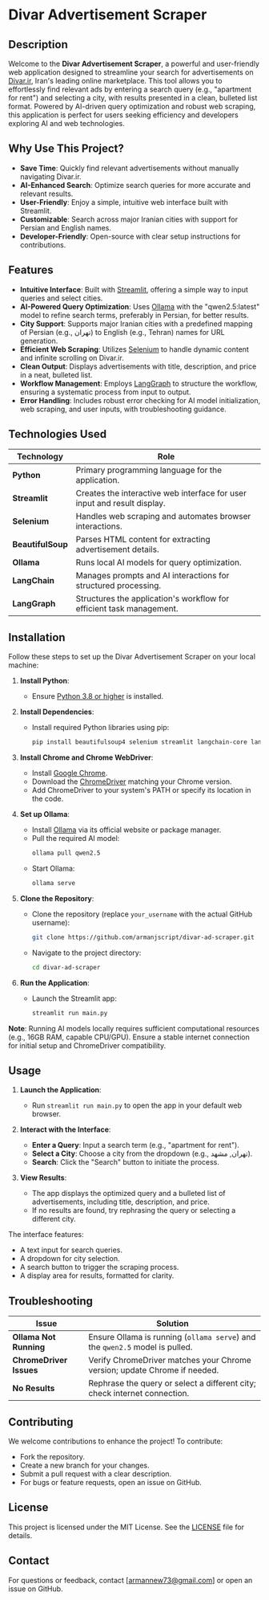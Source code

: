 # Divar Advertisement Scraper

## Description

Welcome to the **Divar Advertisement Scraper**, a powerful and user-friendly web application designed to streamline your search for advertisements on [Divar.ir](https://divar.ir), Iran's leading online marketplace. This tool allows you to effortlessly find relevant ads by entering a search query (e.g., "apartment for rent") and selecting a city, with results presented in a clean, bulleted list format. Powered by AI-driven query optimization and robust web scraping, this application is perfect for users seeking efficiency and developers exploring AI and web technologies.

## Why Use This Project?

- **Save Time**: Quickly find relevant advertisements without manually navigating Divar.ir.
- **AI-Enhanced Search**: Optimize search queries for more accurate and relevant results.
- **User-Friendly**: Enjoy a simple, intuitive web interface built with Streamlit.
- **Customizable**: Search across major Iranian cities with support for Persian and English names.
- **Developer-Friendly**: Open-source with clear setup instructions for contributions.

## Features

- **Intuitive Interface**: Built with [Streamlit](https://streamlit.io/), offering a simple way to input queries and select cities.
- **AI-Powered Query Optimization**: Uses [Ollama](https://ollama.com/) with the "qwen2.5:latest" model to refine search terms, preferably in Persian, for better results.
- **City Support**: Supports major Iranian cities with a predefined mapping of Persian (e.g., تهران) to English (e.g., Tehran) names for URL generation.
- **Efficient Web Scraping**: Utilizes [Selenium](https://www.selenium.dev/) to handle dynamic content and infinite scrolling on Divar.ir.
- **Clean Output**: Displays advertisements with title, description, and price in a neat, bulleted list.
- **Workflow Management**: Employs [LangGraph](https://langchain-ai.github.io/langgraph/) to structure the workflow, ensuring a systematic process from input to output.
- **Error Handling**: Includes robust error checking for AI model initialization, web scraping, and user inputs, with troubleshooting guidance.

## Technologies Used

| Technology       | Role                                                                 |
|------------------|----------------------------------------------------------------------|
| **Python**       | Primary programming language for the application.                     |
| **Streamlit**    | Creates the interactive web interface for user input and result display. |
| **Selenium**     | Handles web scraping and automates browser interactions.              |
| **BeautifulSoup**| Parses HTML content for extracting advertisement details.             |
| **Ollama**       | Runs local AI models for query optimization.                         |
| **LangChain**    | Manages prompts and AI interactions for structured processing.        |
| **LangGraph**    | Structures the application's workflow for efficient task management.  |

## Installation

Follow these steps to set up the Divar Advertisement Scraper on your local machine:

1. **Install Python**:
   - Ensure [Python 3.8 or higher](https://www.python.org/downloads/) is installed.

2. **Install Dependencies**:
   - Install required Python libraries using pip:
     ```bash
     pip install beautifulsoup4 selenium streamlit langchain-core langchain-ollama langgraph
     ```

3. **Install Chrome and Chrome WebDriver**:
   - Install [Google Chrome](https://www.google.com/chrome/).
   - Download the [ChromeDriver](https://chromedriver.chromium.org/downloads) matching your Chrome version.
   - Add ChromeDriver to your system's PATH or specify its location in the code.

4. **Set up Ollama**:
   - Install [Ollama](https://ollama.com/) via its official website or package manager.
   - Pull the required AI model:
     ```bash
     ollama pull qwen2.5
     ```
   - Start Ollama:
     ```bash
     ollama serve
     ```

5. **Clone the Repository**:
   - Clone the repository (replace `your_username` with the actual GitHub username):
     ```bash
     git clone https://github.com/armanjscript/divar-ad-scraper.git
     ```
   - Navigate to the project directory:
     ```bash
     cd divar-ad-scraper
     ```

6. **Run the Application**:
   - Launch the Streamlit app:
     ```bash
     streamlit run main.py
     ```

**Note**: Running AI models locally requires sufficient computational resources (e.g., 16GB RAM, capable CPU/GPU). Ensure a stable internet connection for initial setup and ChromeDriver compatibility.

## Usage

1. **Launch the Application**:
   - Run `streamlit run main.py` to open the app in your default web browser.

2. **Interact with the Interface**:
   - **Enter a Query**: Input a search term (e.g., "apartment for rent").
   - **Select a City**: Choose a city from the dropdown (e.g., تهران, مشهد).
   - **Search**: Click the "Search" button to initiate the process.

3. **View Results**:
   - The app displays the optimized query and a bulleted list of advertisements, including title, description, and price.
   - If no results are found, try rephrasing the query or selecting a different city.

The interface features:
- A text input for search queries.
- A dropdown for city selection.
- A search button to trigger the scraping process.
- A display area for results, formatted for clarity.

## Troubleshooting

| Issue                     | Solution                                                                 |
|---------------------------|--------------------------------------------------------------------------|
| **Ollama Not Running**    | Ensure Ollama is running (`ollama serve`) and the `qwen2.5` model is pulled. |
| **ChromeDriver Issues**   | Verify ChromeDriver matches your Chrome version; update Chrome if needed. |
| **No Results**            | Rephrase the query or select a different city; check internet connection. |

## Contributing

We welcome contributions to enhance the project! To contribute:
- Fork the repository.
- Create a new branch for your changes.
- Submit a pull request with a clear description.
- For bugs or feature requests, open an issue on GitHub.

## License

This project is licensed under the MIT License. See the [LICENSE](LICENSE) file for details.

## Contact

For questions or feedback, contact [armannew73@gmail.com] or open an issue on GitHub.
